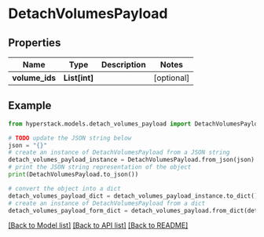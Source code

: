 # DetachVolumesPayload


## Properties

Name | Type | Description | Notes
------------ | ------------- | ------------- | -------------
**volume_ids** | **List[int]** |  | [optional] 

## Example

```python
from hyperstack.models.detach_volumes_payload import DetachVolumesPayload

# TODO update the JSON string below
json = "{}"
# create an instance of DetachVolumesPayload from a JSON string
detach_volumes_payload_instance = DetachVolumesPayload.from_json(json)
# print the JSON string representation of the object
print(DetachVolumesPayload.to_json())

# convert the object into a dict
detach_volumes_payload_dict = detach_volumes_payload_instance.to_dict()
# create an instance of DetachVolumesPayload from a dict
detach_volumes_payload_form_dict = detach_volumes_payload.from_dict(detach_volumes_payload_dict)
```
[[Back to Model list]](../README.md#documentation-for-models) [[Back to API list]](../README.md#documentation-for-api-endpoints) [[Back to README]](../README.md)


